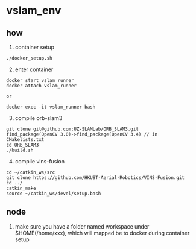 # vslam_env

## how
1. container setup
```
./docker_setup.sh 
```

2. enter container
```
docker start vslam_runner
docker attach vslam_runner

or

docker exec -it vslam_runner bash

```

3. compile orb-slam3
```
git clone git@github.com:UZ-SLAMLab/ORB_SLAM3.git
find_package(OpenCV 3.0)->find_package(OpenCV 3.4) // in CMakelists.txt
cd ORB_SLAM3
./build.sh
```

4. compile vins-fusion
```
cd ~/catkin_ws/src
git clone https://github.com/HKUST-Aerial-Robotics/VINS-Fusion.git
cd ../
catkin_make
source ~/catkin_ws/devel/setup.bash
```

## node
1. make sure you have a folder named workspace under $HOME(/home/xxx), 
which will mapped be to docker during container setup

